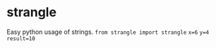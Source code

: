 # strangle
Easy python usage of strings.
```from strangle import strangle```
```x=6```
```y=4```
```result=10```

